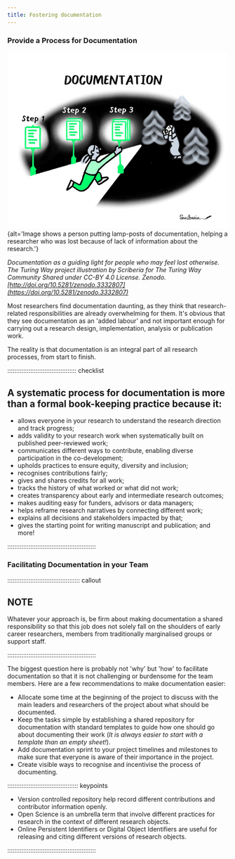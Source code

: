```yaml
---
title: Fostering documentation
---
```


### Provide a Process for Documentation

![](fig/documentation.jpg){alt='Image shows a person putting lamp-posts of documentation, helping a researcher who was lost because of lack of information about the research.'}

*Documentation as a guiding light for people who may feel lost otherwise. The Turing Way project illustration by Scriberia for The Turing Way Community Shared under CC-BY 4.0 License. Zenodo. [http://doi.org/10.5281/zenodo.3332807](https://doi.org/10.5281/zenodo.3332807)*

Most researchers find documentation daunting, as they think that research-related responsibilities are already overwhelming for them.
It's obvious that they see documentation as an  'added labour' and not important enough for carrying out a research design, implementation, analysis or publication work.

The reality is that documentation is an integral part of all research processes, from start to finish.

:::::::::::::::::::::::::::::::::::::::  checklist

## A systematic process for documentation is more than a formal book-keeping practice because it:

- allows everyone in your research to understand the research direction and track progress;
- adds validity to your research work when systematically built on published peer-reviewed work;
- communicates different ways to contribute, enabling diverse participation in the co-development;
- upholds practices to ensure equity, diversity and inclusion;
- recognises contributions fairly;
- gives and shares credits for all work;
- tracks the history of what worked or what did not work;
- creates transparency about early and intermediate research outcomes;
- makes auditing easy for funders, advisors or data managers;
- helps reframe research narratives by connecting different work;
- explains all decisions and stakeholders impacted by that;
- gives the starting point for writing manuscript and publication; and more!

::::::::::::::::::::::::::::::::::::::::::::::::::

### Facilitating Documentation in your Team

:::::::::::::::::::::::::::::::::::::::::  callout

## NOTE

Whatever your approach is, be firm about making documentation a shared responsibility so that this job does not solely fall on the shoulders of early career researchers, members from traditionally marginalised groups or support staff.


::::::::::::::::::::::::::::::::::::::::::::::::::

The biggest question here is probably not 'why' but 'how' to facilitate documentation so that it is not challenging or burdensome for the team members.
Here are a few recommendations to make documentation easier:

- Allocate some time at the beginning of the project to discuss with the main leaders and researchers of the project about what should be documented.
- Keep the tasks simple by establishing a shared repository for documentation with standard templates to guide how one should go about documenting their work (*It is always easier to start with a template than an empty sheet!*).
- Add documentation sprint to your project timelines and milestones to make sure that everyone is aware of their importance in the project.
- Create visible ways to recognise and incentivise the process of documenting.

:::::::::::::::::::::::::::::::::::::::: keypoints

- Version controlled repository help record different contributions and contributor information openly.
- Open Science is an umbrella term that involve different practices for research in the context of different research objects.
- Online Persistent Identifiers or Digital Object Identifiers are useful for releasing and citing different versions of research objects.

::::::::::::::::::::::::::::::::::::::::::::::::::


